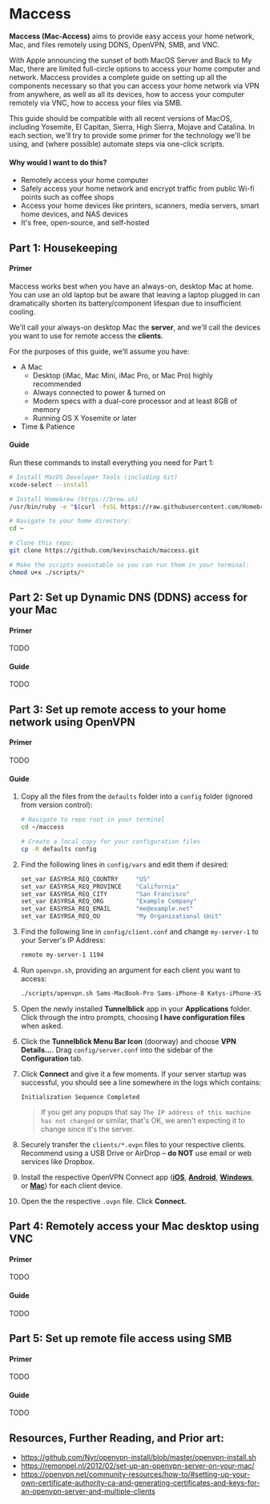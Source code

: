 # Maccess

**Maccess (Mac-Access)** aims to provide easy access your home network, Mac, and files remotely using DDNS, OpenVPN, SMB, and VNC.

With Apple announcing the sunset of both MacOS Server and Back to My Mac, there are limited full-circle options to access your home computer and network. Maccess provides a complete guide on setting up all the components necessary so that you can access your home network via VPN from anywhere, as well as all its devices, how to access your computer remotely via VNC, how to access your files via SMB.

This guide should be compatible with all recent versions of MacOS, including Yosemite, El Capitan, Sierra, High Sierra, Mojave and Catalina. In each section, we'll try to provide some primer for the technology we'll be using, and (where possible) automate steps via one-click scripts.

#### Why would I want to do this?

* Remotely access your home computer
* Safely access your home network and encrypt traffic from public Wi-fi points such as coffee shops
* Access your home devices like printers, scanners, media servers, smart home devices, and NAS devices
* It's free, open-source, and self-hosted

## Part 1: Housekeeping

#### Primer

Maccess works best when you have an always-on, desktop Mac at home. You can use an old laptop but be aware that leaving a laptop plugged in can dramatically shorten its battery/component lifespan due to insufficient cooling.

We'll call your always-on desktop Mac the **server**, and we'll call the devices you want to use for remote access the **clients**.

For the purposes of this guide, we'll assume you have:

* A Mac
  * Desktop (iMac, Mac Mini, iMac Pro, or Mac Pro) highly recommended
  * Always connected to power & turned on
  * Modern specs with a dual-core processor and at least 8GB of memory
  * Running OS X Yosemite or later
* Time & Patience

#### Guide

Run these commands to install everything you need for Part 1:

```bash
# Install MacOS Developer Tools (including Git)
xcode-select --install

# Install Homebrew (https://brew.sh)
/usr/bin/ruby -e "$(curl -fsSL https://raw.githubusercontent.com/Homebrew/install/master/install)"

# Navigate to your home directory:
cd ~

# Clone this repo:
git clone https://github.com/kevinschaich/maccess.git

# Make the scripts executable so you can run them in your terminal:
chmod u+x ./scripts/*
```

## Part 2: Set up Dynamic DNS (DDNS) access for your Mac

#### Primer

TODO

#### Guide

TODO

## Part 3: Set up remote access to your home network using OpenVPN

#### Primer

TODO

#### Guide

1. Copy all the files from the `defaults` folder into a `config` folder (ignored from version control):
    
    ```bash
    # Navigate to repo root in your terminal
    cd ~/maccess

    # Create a local copy for your configuration files
    cp -R defaults config
    ```

1. Find the following lines in `config/vars` and edit them if desired:
    
    ```bash
    set_var EASYRSA_REQ_COUNTRY     "US"
    set_var EASYRSA_REQ_PROVINCE    "California"
    set_var EASYRSA_REQ_CITY        "San Francisco"
    set_var EASYRSA_REQ_ORG         "Example Company"
    set_var EASYRSA_REQ_EMAIL       "me@example.net"
    set_var EASYRSA_REQ_OU          "My Organizational Unit"
    ```

1. Find the following line in `config/client.conf` and change `my-server-1` to your Server's IP Address:
    
    ```bash
    remote my-server-1 1194
    ```

1. Run `openvpn.sh`, providing an argument for each client you want to access:

    ```bash
    ./scripts/openvpn.sh Sams-MacBook-Pro Sams-iPhone-8 Katys-iPhone-XS 
    ```

1. Open the newly installed **Tunnelblick** app in your **Applications** folder. Click through the intro prompts, choosing **I have configuration files** when asked.

1. Click the **Tunnelblick Menu Bar Icon** (doorway) and choose **VPN Details...**. Drag `config/server.conf` into the sidebar of the **Configuration** tab.

1. Click **Connect** and give it a few moments. If your server startup was successful, you should see a line somewhere in the logs which contains:

    ```
    Initialization Sequence Completed
    ```

    > If you get any popups that say `The IP address of this machine has not changed` or similar, that's OK, we aren't expecting it to change since it's the server. 

1. Securely transfer the `clients/*.ovpn` files to your respective clients. Recommend using a USB Drive or AirDrop – **do NOT** use email or web services like Dropbox.

1. Install the respective OpenVPN Connect app (**[iOS](https://apps.apple.com/us/app/openvpn-connect/id590379981)**, **[Android](https://play.google.com/store/apps/details?id=net.openvpn.openvpn&hl=en_US)**, **[Windows](https://openvpn.net/vpn-server-resources/connecting-to-access-server-with-windows/#future-replacement-for-openvpn-connect-client)**, or **[Mac](https://openvpn.net/vpn-server-resources/connecting-to-access-server-with-macos/#future-replacement-for-openvpn-connect-client)**) for each client device.

1. Open the the respective `.ovpn` file. Click **Connect.**

## Part 4: Remotely access your Mac desktop using VNC

#### Primer

TODO

#### Guide

TODO

## Part 5: Set up remote file access using SMB

#### Primer

TODO

#### Guide

TODO

## Resources, Further Reading, and Prior art:

* https://github.com/Nyr/openvpn-install/blob/master/openvpn-install.sh
* https://remonpel.nl/2012/02/set-up-an-openvpn-server-on-your-mac/
* https://openvpn.net/community-resources/how-to/#setting-up-your-own-certificate-authority-ca-and-generating-certificates-and-keys-for-an-openvpn-server-and-multiple-clients
